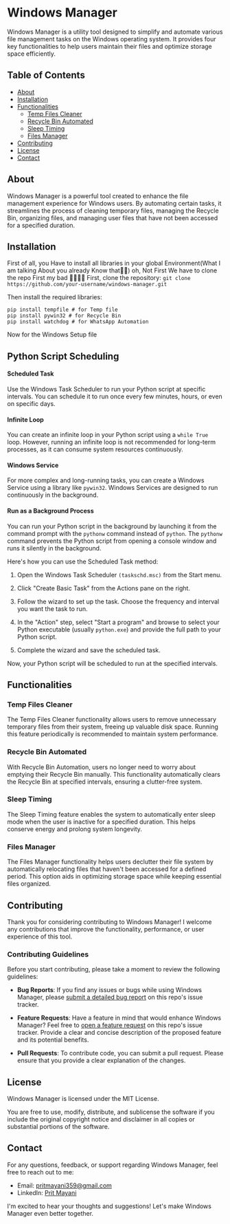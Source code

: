 # Windows Manager

Windows Manager is a utility tool designed to simplify and automate various file management tasks on the Windows operating system. It provides four key functionalities to help users maintain their files and optimize storage space efficiently.

## Table of Contents
- [About](#about)
- [Installation](#installation)
- [Functionalities](#functionalities)
  - [Temp Files Cleaner](#temp-files-cleaner)
  - [Recycle Bin Automated](#recycle-bin-automated)
  - [Sleep Timing](#sleep-timing)
  - [Files Manager](#files-manager)
- [Contributing](#contributing)
- [License](#license)
- [Contact](#contact)

## About

Windows Manager is a powerful tool created to enhance the file management experience for Windows users. By automating certain tasks, it streamlines the process of cleaning temporary files, managing the Recycle Bin, organizing files, and managing user files that have not been accessed for a specified duration.

## Installation
First of all, you Have to install all libraries in your global Environment(What I am talking About you already Know that🤔🤔)
oh, Not First We have to clone the repo First my bad 🤦‍♂️🤦‍♂️
First, clone the repository: `git clone https://github.com/your-username/windows-manager.git`

Then install the required libraries:
```
pip install tempfile # for Temp file
pip install pywin32 # for Recycle Bin
pip install watchdog # for WhatsApp Automation
```
Now for the Windows Setup file

## Python Script Scheduling

#### Scheduled Task

Use the Windows Task Scheduler to run your Python script at specific intervals. You can schedule it to run once every few minutes, hours, or even on specific days.

#### Infinite Loop

You can create an infinite loop in your Python script using a `while True` loop. However, running an infinite loop is not recommended for long-term processes, as it can consume system resources continuously.

#### Windows Service

For more complex and long-running tasks, you can create a Windows Service using a library like `pywin32`. Windows Services are designed to run continuously in the background.

#### Run as a Background Process

You can run your Python script in the background by launching it from the command prompt with the `pythonw` command instead of `python`. The `pythonw` command prevents the Python script from opening a console window and runs it silently in the background.

Here's how you can use the Scheduled Task method:

1. Open the Windows Task Scheduler `(taskschd.msc)` from the Start menu.

2. Click "Create Basic Task" from the Actions pane on the right.

3. Follow the wizard to set up the task. Choose the frequency and interval you want the task to run.

4. In the "Action" step, select "Start a program" and browse to select your Python executable (usually `python.exe`) and provide the full path to your Python script.

5. Complete the wizard and save the scheduled task.

Now, your Python script will be scheduled to run at the specified intervals.

## Functionalities

### Temp Files Cleaner

The Temp Files Cleaner functionality allows users to remove unnecessary temporary files from their system, freeing up valuable disk space. Running this feature periodically is recommended to maintain system performance.

### Recycle Bin Automated

With Recycle Bin Automation, users no longer need to worry about emptying their Recycle Bin manually. This functionality automatically clears the Recycle Bin at specified intervals, ensuring a clutter-free system.

### Sleep Timing

The Sleep Timing feature enables the system to automatically enter sleep mode when the user is inactive for a specified duration. This helps conserve energy and prolong system longevity.

### Files Manager

The Files Manager functionality helps users declutter their file system by automatically relocating files that haven't been accessed for a defined period. This option aids in optimizing storage space while keeping essential files organized.

## Contributing

Thank you for considering contributing to Windows Manager! I welcome any contributions that improve the functionality, performance, or user experience of this tool.

### Contributing Guidelines

Before you start contributing, please take a moment to review the following guidelines:

- **Bug Reports**: If you find any issues or bugs while using Windows Manager, please [submit a detailed bug report](https://github.com/Prit2341/Windows-Manager/issues) on this repo's issue tracker.

- **Feature Requests**: Have a feature in mind that would enhance Windows Manager? Feel free to [open a feature request](https://github.com/Prit2341/Windows-Manager/issues) on this repo's issue tracker. Provide a clear and concise description of the proposed feature and its potential benefits.

- **Pull Requests**: To contribute code, you can submit a pull request. Please ensure that you provide a clear explanation of the changes.
## License

Windows Manager is licensed under the MIT License.

You are free to use, modify, distribute, and sublicense the software if you include the original copyright notice and disclaimer in all copies or substantial portions of the software.
## Contact

For any questions, feedback, or support regarding Windows Manager, feel free to reach out to me:

- Email: [pritmayani359@gmail.com](mailto:pritmayani359@gmail.com)
- LinkedIn: [Prit Mayani]([https://www.linkedin.com/in/yourusername/](https://www.linkedin.com/in/prit-mayani-a35b371b9/))

I'm excited to hear your thoughts and suggestions! Let's make Windows Manager even better together.

